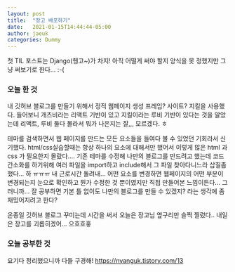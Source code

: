 ```yaml
---
layout: post
title:  "장고 배포하기"
date:   2021-01-15T14:44:44-05:00
author: jaeuk
categories: Dummy
---
```

첫 TIL 포스트는 Django(쥉고~)가 차지! 
아직 어떨게 써야 할지 양식을 못 정했지만 그냥 써보기로 한다... :-(

### **오늘 한 것**
내 깃허브 블로그를 만들기 위해서 정적 웹페이지 생성 프레임? 사이트? 지킬을 사용했다. 
들어보니 개츠비라는 리액트 기반이 있고 지킬이라는 루비 기반이 있다는 것을 알았는데 리액트, 루비 둘다 몰라서 뭐가 나은지는 잘,,, 모르겠다. ㅎ

테마를 검색하면서 웹 페이지를 만드는 모든 요소들을 들여다 볼 수 있었던 기회라서 신기했다. 
html/css실습할때는 항상 하나의 요소에 대해서만 했어서 이렇게 많은 html 과 css 가 필요한지 몰랐다....
기존 테마를 수정해 나만의 블로그를 만드려고 했는데 코드 간소화를 하기위해 여러 파일을 import하고 include해서 그 파일 찾아다니느라 삽질좀 했다... 하 ㅠㅠㅠ 내 근로시간 돌려내...
어떤 요소를 변경하면 웹페이지의 어떤 부분이 변경되는지 눈으로 확인하고 뭔가 수정한 것 뿐이였지만 직접 만들어본 느낌이든다... 그러니까... 잘 공부하면 기본 틀 없이도 나만의 블로그를 만들 수 있겠지? 라는 생각에 좀 재밌어지려고 한다? 

온종일 깃허브 블로그 꾸미는데 시간을 써서 오늘은 장고님 옆구리만 슬쩍 찔렀다.. 내일은 장고를 괴롭히겠어... 으흐흐흫

### **오늘 공부한 것** 
요기다 정리했으니까 다들 구경해!
https://nyanguk.tistory.com/13